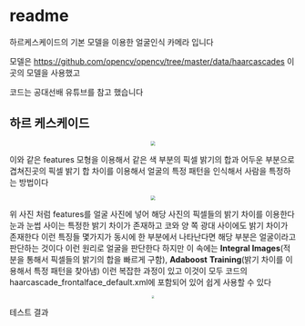 # readme

하르케스케이드의 기본 모델을 이용한 얼굴인식 카메라 입니다

모델은 https://github.com/opencv/opencv/tree/master/data/haarcascades 이곳의 모델을 사용했고

코드는 공대선배 유튜브를 참고 했습니다



## 하르 케스케이드

<center>
<img src="https://github.com/Minnnning/minnnning.github.io/assets/80758613/07a12306-f94f-4f6c-94cb-578e8eb4ef20" style="zoom:50%;">
</center>

이와 같은 features 모형을 이용해서 같은 색 부분의 픽셀 밝기의 합과 어두운 부분으로 겹쳐진곳의 픽셀 밝기 합 차이를 이용해서 얼굴의 특정 패턴을 인식해서 사람을 특정하는 방법이다

<center>
<img src="https://github.com/Minnnning/minnnning.github.io/assets/80758613/5d740eb4-cfe2-4db1-82bc-c27b7279117d" style="zoom:50%;">
</center>

위 사진 처럼 features를 얼굴 사진에 넣어 해당 사진의 픽셀들의 밝기 차이를 이용한다 눈과 눈썹 사이는 특정한 밝기 차이가 존재하고 코와 양 쪽 광대 사이에도 밝기 차이가 존재한다 이런 특징들 몇가지가 동시에 한 부분에서 나타난다면 해당 부분은 얼굴이라고 판단하는 것이다 이런 원리로 얼굴을 판단한다 하지만 이 속에는 **Integral Images**(적분을 통해서 픽셀들의 밝기의 합을 빠르게 구함), **Adaboost** **Training**(밝기 차이를 이용해서 특정 패턴을 찾아냄) 이런 복잡한 과정이 있고 이것이 모두 코드의 haarcascade_frontalface_default.xml에 포함되어 있어 쉽게 사용할 수 있다

 

<center>
<img src="https://github.com/Minnnning/minnnning.github.io/assets/80758613/4072e390-a636-4969-b37b-2b09b6dbec80" style="zoom:30%;">
</center>

테스트 결과
